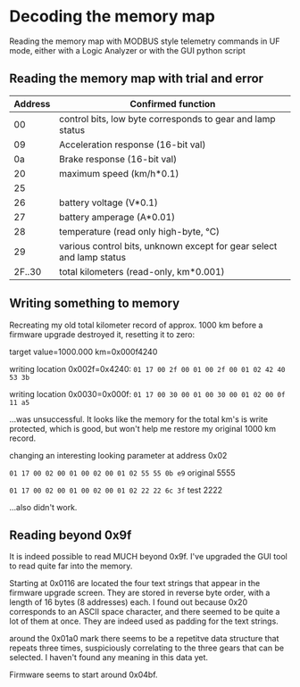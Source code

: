 # Decoding the memory map

Reading the memory map with MODBUS style telemetry commands in UF mode, either with a Logic Analyzer or with the GUI python script

## Reading the memory map with trial and error

Address | Confirmed function
--- | ---
00 | control bits, low byte corresponds to gear and lamp status
09 | Acceleration response (16-bit val)
0a | Brake response (16-bit val)
20 | maximum speed (km/h*0.1)
25 | 
26 | battery voltage (V*0.1)
27 | battery amperage (A*0.01)
28 | temperature (read only high-byte, °C)
29 | various control bits, unknown except for gear select and lamp status
2F..30 | total kilometers (read-only, km*0.001)

## Writing something to memory

Recreating my old total kilometer record of approx. 1000 km before a firmware upgrade destroyed it, resetting it to zero:

target value=1000.000 km=0x000f4240

writing location 0x002f=0x4240: `01 17 00 2f 00 01 00 2f 00 01 02 42 40 53 3b`

writing location 0x0030=0x000f: `01 17 00 30 00 01 00 30 00 01 02 00 0f 11 a5`

...was unsuccessful. It looks like the memory for the total km's is write protected, which is good, but won't help me restore my original 1000 km record.

changing an interesting looking parameter at address 0x02

`01 17 00 02 00 01 00 02 00 01 02 55 55 0b e9` original 5555

`01 17 00 02 00 01 00 02 00 01 02 22 22 6c 3f` test 2222

...also didn't work.

## Reading beyond 0x9f

It is indeed possible to read MUCH beyond 0x9f. I've upgraded the GUI tool to read quite far into the memory.

Starting at 0x0116 are located the four text strings that appear in the firmware upgrade screen. They are stored in reverse byte order, with a length of 16 bytes (8 addresses) each. I found out because 0x20 corresponds to an ASCII space character, and there seemed to be quite a lot of them at once. They are indeed used as padding for the text strings.

around the 0x01a0 mark there seems to be a repetitve data structure that repeats three times, suspiciously correlating to the three gears that can be selected. I haven't found any meaning in this data yet.

Firmware seems to start around 0x04bf.